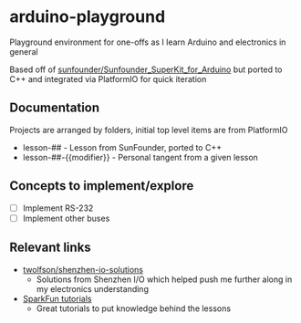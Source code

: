 # arduino-playground
Playground environment for one-offs as I learn Arduino and electronics in general

Based off of [sunfounder/Sunfounder_SuperKit_for_Arduino][] but ported to C++ and integrated via PlatformIO for quick iteration

[SunFounder]: https://github.com/sunfounder/Sunfounder_SuperKit_for_Arduino
[sunfounder/Sunfounder_SuperKit_for_Arduino]: https://github.com/sunfounder/Sunfounder_SuperKit_for_Arduino

## Documentation
Projects are arranged by folders, initial top level items are from PlatformIO

- lesson-## - Lesson from SunFounder, ported to C++
- lesson-##-{{modifier}} - Personal tangent from a given lesson

## Concepts to implement/explore
- [ ] Implement RS-232
- [ ] Implement other buses

## Relevant links
- [twolfson/shenzhen-io-solutions](https://github.com/twolfson/shenzhen-io-solutions)
    - Solutions from Shenzhen I/O which helped push me further along in my electronics understanding
- [SparkFun tutorials](https://learn.sparkfun.com/tutorials/tags/concepts?page=all)
    - Great tutorials to put knowledge behind the lessons
